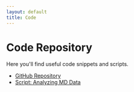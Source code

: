 ```yaml
---
layout: default
title: Code
---
```


# Code Repository

Here you'll find useful code snippets and scripts.

- [GitHub Repository](https://github.com/bposantos/md-gmx-peptide)
- [Script: Analyzing MD Data](code/md-analysis.md)
